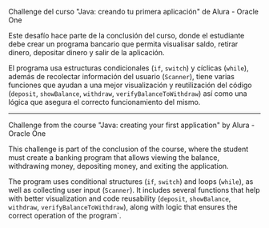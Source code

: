 Challenge del curso "Java: creando tu primera aplicación" de Alura - Oracle One

Este desafío hace parte de la conclusión del curso, donde el estudiante debe crear un programa bancario que permita visualisar saldo, retirar dinero, depositar dinero y salir de la aplicación.

El programa usa estructuras condicionales (`if`, `switch`) y cíclicas (`while`), además de recolectar información del usuario (`Scanner`), tiene varias funciones que ayudan a una mejor visualización y reutilización del código (`deposit`, `showBalance`, `withdraw`, `verifyBalanceToWithdraw`) así como una lógica que asegura el correcto funcionamiento del mismo.

---

Challenge from the course "Java: creating your first application" by Alura - Oracle One

This challenge is part of the conclusion of the course, where the student must create a banking program that allows viewing the balance, withdrawing money, depositing money, and exiting the application.

The program uses conditional structures (`if`, `switch`) and loops (`while`), as well as collecting user input (`Scanner`). It includes several functions that help with better visualization and code reusability (`deposit`, `showBalance`, `withdraw`, `verifyBalanceToWithdraw`), along with logic that ensures the correct operation of the program`.
